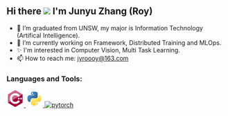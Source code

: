 ## Hi there <img src="https://media.giphy.com/media/hvRJCLFzcasrR4ia7z/giphy.gif" width="25px"> I'm Junyu Zhang (Roy)

- 🔭 I’m graduated from UNSW, my major is Information Technology (Artifical Intelligence).
- 🌱 I’m currently working on Framework, Distributed Training and MLOps.
- ✨ I'm interested in Computer Vision, Multi Task Learning.
- 📫 How to reach me: jyroooy@163.com

<h3 align="left">Languages and Tools:</h3>
<p align="left"> <a href="https://www.w3schools.com/cpp/" target="_blank" rel="noreferrer"> <img src="https://raw.githubusercontent.com/devicons/devicon/master/icons/cplusplus/cplusplus-original.svg" alt="cplusplus" width="40" height="40"/> </a> <a href="https://www.python.org" target="_blank" rel="noreferrer"> <img src="https://raw.githubusercontent.com/devicons/devicon/master/icons/python/python-original.svg" alt="python" width="40" height="40"/> </a> <a href="https://pytorch.org/" target="_blank" rel="noreferrer"> <img src="https://www.vectorlogo.zone/logos/pytorch/pytorch-icon.svg" alt="pytorch" width="40" height="40"/> </a> </p>
